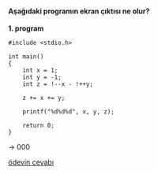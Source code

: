 #### Aşağıdaki programın ekran çıktısı ne olur? 

__1. program__

```
#include <stdio.h>
 
int main()
{
	int x = 1;
	int y = -1;
	int z = !--x - !++y;
 
	z += x += y;
 
	printf("%d%d%d", x, y, z);
 
	return 0;
}
```

-> 000

[ödevin cevabı](https://vimeo.com/363313251)

